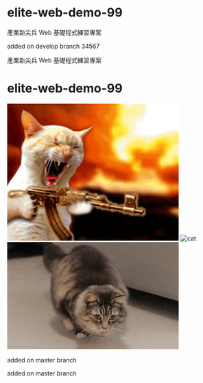 # elite-web-demo-99

產業新尖兵 Web 基礎程式練習專案

added on develop branch 34567

產業新尖兵 Web 基礎程式練習專案

# elite-web-demo-99

![cat3](./cat3.gif)
![cat](https://i.imgur.com/MSslHtf.gif)
![cat2](./cat2.gif)

added on master branch

added on master branch
